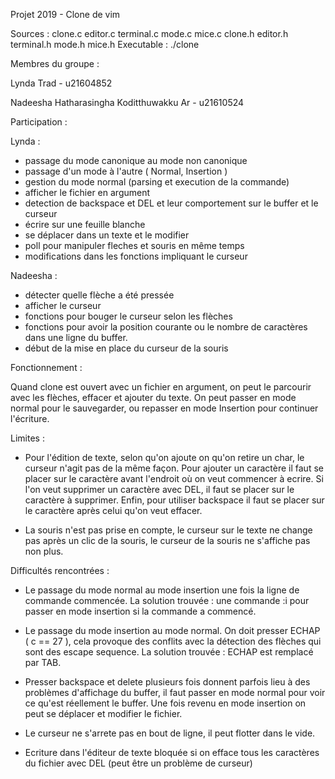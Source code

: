 
Projet 2019 - Clone de vim

Sources : clone.c editor.c terminal.c mode.c mice.c clone.h editor.h terminal.h mode.h mice.h
Executable : ./clone


Membres du groupe :

Lynda Trad                                  - u21604852

Nadeesha Hatharasingha Koditthuwakku Ar     - u21610524


Participation : 

Lynda : 

- passage du mode canonique au mode non canonique
- passage d'un mode à l'autre ( Normal, Insertion )
- gestion du mode normal (parsing et execution de la commande)
- afficher le fichier en argument
- detection de backspace et DEL et leur comportement sur le buffer et le curseur
- écrire sur une feuille blanche
- se déplacer dans un texte et le modifier
- poll pour manipuler fleches et souris en même temps
- modifications dans les fonctions impliquant le curseur

Nadeesha :

- détecter quelle flèche a été pressée
- afficher le curseur
- fonctions pour bouger le curseur selon les flèches
- fonctions pour avoir la position courante ou le nombre de caractères dans une ligne du buffer.
- début de la mise en place du curseur de la souris


Fonctionnement :

Quand clone est ouvert avec un fichier en argument, on peut le parcourir avec les flèches,
effacer et ajouter du texte.
On peut passer en mode normal pour le sauvegarder, ou repasser en mode Insertion pour continuer l'écriture.

Limites :

- Pour l'édition de texte, selon qu'on ajoute on qu'on retire un char, le curseur n'agit pas de la même façon.
Pour ajouter un caractère il faut se placer sur le caractère avant l'endroit où on veut commencer à ecrire.
Si l'on veut supprimer un caractère avec DEL, il faut se placer sur le caractère à supprimer.
Enfin, pour utiliser backspace il faut se placer sur le caractère après celui qu'on veut effacer.

- La souris n'est pas prise en compte, le curseur sur le texte ne change pas après un clic de la souris,
le curseur de la souris ne s'affiche pas non plus.


Difficultés rencontrées :

- Le passage du mode normal au mode insertion une fois la ligne de commande commencée.
    La solution trouvée : une commande :i pour passer en mode insertion si la commande a commencé.

- Le passage du mode insertion au mode normal. On doit presser ECHAP ( c == 27 ), cela provoque des
conflits avec la détection des flèches qui sont des escape sequence.
    La solution trouvée : ECHAP est remplacé par TAB.

- Presser backspace et delete plusieurs fois donnent parfois lieu à des problèmes
d'affichage du buffer, il faut passer en mode normal pour voir ce qu'est réellement le buffer.
Une fois revenu en mode insertion on peut se déplacer et modifier le fichier.

- Le curseur ne s'arrete pas en bout de ligne, il peut flotter dans le vide.

- Ecriture dans l'éditeur de texte bloquée si on efface tous les caractères du fichier avec DEL (peut être un problème
de curseur)
